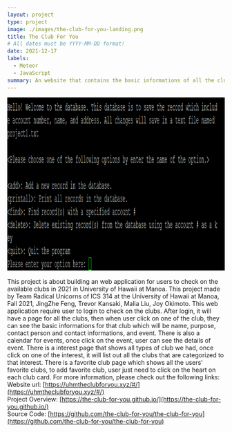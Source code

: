 ```yaml
---
layout: project
type: project
image: ./images/the-club-for-you-landing.png
title: The Club For You
# All dates must be YYYY-MM-DD format!
date: 2021-12-17
labels:
  - Meteor
  - JavaScript
summary: An website that contains the basic informations of all the clubs currently available in University of Hawaii at Manoa.
---
```


<img src="/images/database.png" data-canonical-src="/images/the-club-for-you-landing.png" width="800" height="400" />

This project is about building an web application for users to check on the available clubs in 2021 in University of Hawaii at Manoa. This project made by Team Radical Unicorns of ICS 314 at the University of Hawaii at Manoa, Fall 2021, JingZhe Feng, Trevor Kansaki, Malia Liu, Joy Okimoto. This web application require user to login to check on the clubs. After login, it will have a page for all the clubs, then when user click on one of the club, they can see the basic informations for that club which will be name, purpose, contact person and contact informations, and event. There is also a calendar for events, once click on the event, user can see the details of event. There is a interest page that shows all types of club we had, once click on one of the interest, it will list out all the clubs that are categorized to that interest. There is a favorite club page which shows all the users' favorite clubs, to add favorite club, user just need to click on the heart on each club card. For more information, please check out the following links:<br/>
Website url: [https://uhmtheclubforyou.xyz/#/](https://uhmtheclubforyou.xyz/#/)<br/>
Project Overview: [https://the-club-for-you.github.io/](https://the-club-for-you.github.io/)<br/>
Source Code: [https://github.com/the-club-for-you/the-club-for-you](https://github.com/the-club-for-you/the-club-for-you)<br/>
